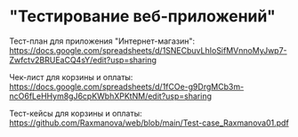 # "Тестирование веб-приложений"
Тест-план для приложения "Интернет-магазин":
https://docs.google.com/spreadsheets/d/1SNECbuvLhIoSifMVnnoMyJwp7-Zwfctv2BRUEaCQ4sY/edit?usp=sharing


Чек-лист для корзины и оплаты:
https://docs.google.com/spreadsheets/d/1fCOe-g9DrgMCb3m-ncO6fLeHHym8gJ6cpKWbhXPKtNM/edit?usp=sharing

Тест-кейсы для корзины и оплаты: https://github.com/Raxmanova/web/blob/main/Test-case_Raxmanova01.pdf
